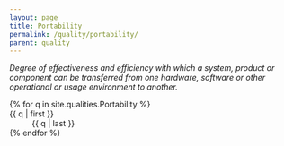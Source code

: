 ```yaml
---
layout: page
title: Portability
permalink: /quality/portability/
parent: quality
---
```


_Degree of effectiveness and efficiency with which a system, product or component can be transferred from one hardware,
software or other operational or usage environment to another._

<dl>
{% for q in site.qualities.Portability %}
    <dt>{{ q | first }}</dt>
    <dd>{{ q | last }}</dd>
{% endfor %}
</dl>
